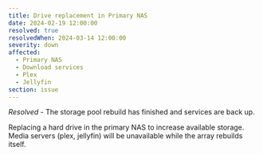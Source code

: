 ```yaml
---
title: Drive replacement in Primary NAS
date: 2024-02-19 12:00:00
resolved: true
resolvedWhen: 2024-03-14 12:00:00
severity: down
affected:
  - Primary NAS
  - Download services
  - Plex
  - Jellyfin
section: issue
---
```


*Resolved* - The storage pool rebuild has finished and services are back up.

Replacing a hard drive in the primary NAS to increase available storage. Media servers (plex, jellyfin) will be unavailable while the array rebuilds itself.
